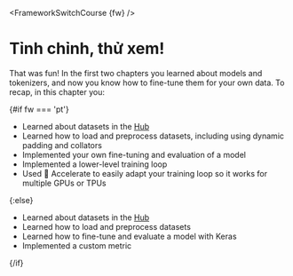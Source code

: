 <FrameworkSwitchCourse {fw} />

# Tỉnh chỉnh, thử xem!

That was fun! In the first two chapters you learned about models and tokenizers, and now you know how to fine-tune them for your own data. To recap, in this chapter you:

{#if fw === 'pt'}
* Learned about datasets in the [Hub](https://huggingface.co/datasets)
* Learned how to load and preprocess datasets, including using dynamic padding and collators
* Implemented your own fine-tuning and evaluation of a model
* Implemented a lower-level training loop
* Used 🤗 Accelerate to easily adapt your training loop so it works for multiple GPUs or TPUs

{:else}
* Learned about datasets in the [Hub](https://huggingface.co/datasets)
* Learned how to load and preprocess datasets
* Learned how to fine-tune and evaluate a model with Keras
* Implemented a custom metric

{/if}
